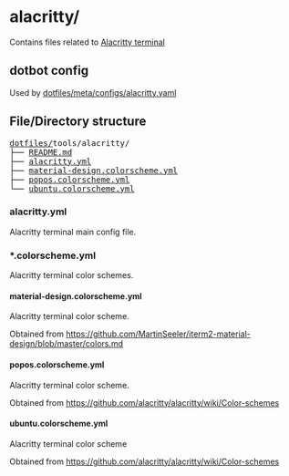 # alacritty/

Contains files related to [Alacritty terminal](https://github.com/alacritty/alacritty)

## dotbot config

Used by [dotfiles/meta/configs/alacritty.yaml](https://github.com/Clumsy-Coder/dotfiles/blob/master/meta/configs/alacritty.yaml)

## File/Directory structure

<pre>
<a href="../../../../">dotfiles/</a>tools/alacritty/
├── <a href="./README.md">README.md</a>
├── <a href="./alacritty.yml">alacritty.yml</a>
├── <a href="./material-design.colorscheme.yml">material-design.colorscheme.yml</a>
├── <a href="./popos.colorscheme.yml">popos.colorscheme.yml</a>
└── <a href="./ubuntu.colorscheme.yml">ubuntu.colorscheme.yml</a>
</pre>

### alacritty.yml

Alacritty terminal main config file.

### \*.colorscheme.yml

Alacritty terminal color schemes.

#### material-design.colorscheme.yml

Alacritty terminal color scheme.

Obtained from https://github.com/MartinSeeler/iterm2-material-design/blob/master/colors.md

#### popos.colorscheme.yml

Alacritty terminal color scheme.

Obtained from https://github.com/alacritty/alacritty/wiki/Color-schemes

#### ubuntu.colorscheme.yml

Alacritty terminal color scheme

Obtained from https://github.com/alacritty/alacritty/wiki/Color-schemes
